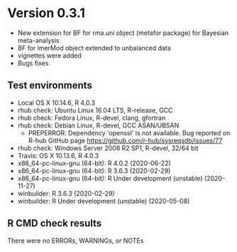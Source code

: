 # Version 0.3.1
* New extension for BF for rma.uni object (metafor package) for Bayesian meta-analysis
* BF for lmerMod object extended to unbalanced data
* vignettes were added
* Bugs fixes

## Test environments
* Local OS X 10.14.6, R 4.0.3
* rhub check: Ubuntu Linux 16.04 LTS, R-release, GCC
* rhub check: Fedora Linux, R-devel, clang, gfortran
* rhub check: Debian Linux, R-devel, GCC ASAN/UBSAN
  + PREPERROR: Dependency 'openssl' is not available. Bug reported on R-hub GitHub page https://github.com/r-hub/sysreqsdb/issues/77
* rhub check: Windows Server 2008 R2 SP1, R-devel, 32/64 bit
* Travis: OS X 10.13.6, R 4.0.3
* x86_64-pc-linux-gnu (64-bit): R 4.0.2 (2020-06-22)
* x86_64-pc-linux-gnu (64-bit): R 3.6.3 (2020-02-29)
* x86_64-pc-linux-gnu (64-bit): R Under development (unstable) (2020-11-27)
* winbuilder: R 3.6.3 (2020-02-29)
* winbuilder: R Under development (unstable) (2020-05-08)

## R CMD check results
There were no ERRORs, WARNINGs, or NOTEs


